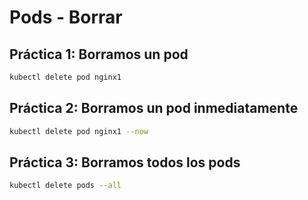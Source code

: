 # Pods - Borrar

## Práctica 1: Borramos un pod

```bash
kubectl delete pod nginx1
```

## Práctica 2: Borramos un pod inmediatamente

```bash
kubectl delete pod nginx1 --now
```

## Práctica 3: Borramos todos los pods

```bash
kubectl delete pods --all
```






